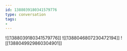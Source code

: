 ```yaml
---
id: 1388039180341579776
type: conversation
tags:
- 
---
```

![[1388039180341579776]]
![[1388046807230472194]]
![[1388049929860304901]]

